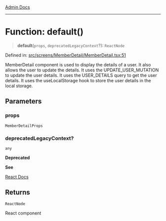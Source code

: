 [Admin Docs](/)

***

# Function: default()

> **default**(`props`, `deprecatedLegacyContext`?): `ReactNode`

Defined in: [src/screens/MemberDetail/MemberDetail.tsx:51](https://github.com/abhassen44/talawa-admin/blob/285f7384c3d26b5028a286d84f89b85120d130a2/src/screens/MemberDetail/MemberDetail.tsx#L51)

MemberDetail component is used to display the details of a user.
It also allows the user to update the details. It uses the UPDATE_USER_MUTATION to update the user details.
It uses the USER_DETAILS query to get the user details. It uses the useLocalStorage hook to store the user
 details in the local storage.

## Parameters

### props

`MemberDetailProps`

### deprecatedLegacyContext?

`any`

**Deprecated**

**See**

[React Docs](https://legacy.reactjs.org/docs/legacy-context.html#referencing-context-in-lifecycle-methods)

## Returns

`ReactNode`

React component
